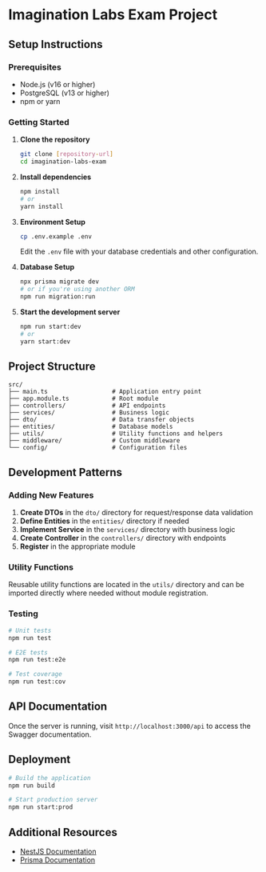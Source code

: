 # Imagination Labs Exam Project

## Setup Instructions

### Prerequisites
- Node.js (v16 or higher)
- PostgreSQL (v13 or higher)
- npm or yarn

### Getting Started

1. **Clone the repository**
   ```bash
   git clone [repository-url]
   cd imagination-labs-exam
   ```

2. **Install dependencies**
   ```bash
   npm install
   # or
   yarn install
   ```

3. **Environment Setup**
   ```bash
   cp .env.example .env
   ```
   Edit the `.env` file with your database credentials and other configuration.

4. **Database Setup**
   ```bash
   npx prisma migrate dev
   # or if you're using another ORM
   npm run migration:run
   ```

5. **Start the development server**
   ```bash
   npm run start:dev
   # or
   yarn start:dev
   ```

## Project Structure

```
src/
├── main.ts                  # Application entry point
├── app.module.ts            # Root module
├── controllers/             # API endpoints
├── services/                # Business logic
├── dto/                     # Data transfer objects
├── entities/                # Database models
├── utils/                   # Utility functions and helpers
├── middleware/              # Custom middleware
└── config/                  # Configuration files
```

## Development Patterns

### Adding New Features

1. **Create DTOs** in the `dto/` directory for request/response data validation
2. **Define Entities** in the `entities/` directory if needed
3. **Implement Service** in the `services/` directory with business logic
4. **Create Controller** in the `controllers/` directory with endpoints
5. **Register** in the appropriate module

### Utility Functions

Reusable utility functions are located in the `utils/` directory and can be imported directly where needed without module registration.

### Testing

```bash
# Unit tests
npm run test

# E2E tests
npm run test:e2e

# Test coverage
npm run test:cov
```

## API Documentation

Once the server is running, visit `http://localhost:3000/api` to access the Swagger documentation.

## Deployment

```bash
# Build the application
npm run build

# Start production server
npm run start:prod
```

## Additional Resources

- [NestJS Documentation](https://docs.nestjs.com/)
- [Prisma Documentation](https://www.prisma.io/docs/)